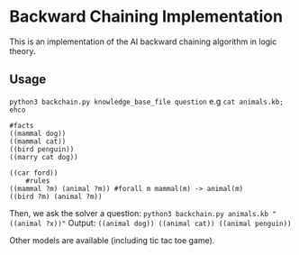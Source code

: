 # Backward Chaining Implementation

This is an implementation of the AI backward chaining algorithm in logic theory.

## Usage
`python3 backchain.py knowledge_base_file question`
e.g
`cat animals.kb; ehco`
```
#facts
((mammal dog))
((mammal cat))
((bird penguin))
((marry cat dog))

((car ford))
    #rules
((mammal ?m) (animal ?m)) #forall m mammal(m) -> animal(m)
((bird ?m) (animal ?m))
```
Then, we ask the solver a question:
`python3 backchain.py animals.kb "((animal ?x))"`
Output:
`
((animal dog))
((animal cat))
((animal penguin))
`

Other models are available (including tic tac toe game).